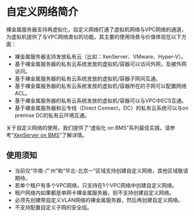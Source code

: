 # 自定义网络简介<a name="bms_01_0080"></a>

裸金属服务器支持再虚拟化，自定义网络打通了虚拟机网络与VPC网络的通道，为虚拟机提供了与VPC网络类似的功能。其主要的使用场景与价值体现在以下方面：

-   裸金属服务器支持发放私有云（比如：XenServer、VMware、Hyper-V）。
-   基于裸金属服务器的私有云系统发放的虚拟机/容器可以访问外网，及被外网访问。
-   基于裸金属服务器的私有云系统发放的虚拟机/容器子网间互通。
-   基于裸金属服务器的私有云系统发放的虚拟机/容器所在的子网可以配置网络ACL。
-   基于裸金属服务器的私有云系统发放的虚拟机/容器可以与VPC中ECS互通。
-   基于裸金属服务器和云专线（Direct Connect，DC）的私有云系统可以与on premise DC的私有云环境互通。

关于自定义网络的使用，我们提供了“虚拟化 on BMS”系列最佳实践，请参考“[XenServer on BMS](https://support.huaweicloud.com/bestpractice-bms/zh-cn_topic_0130081152.html)”了解详情。

## 使用须知<a name="section973732622210"></a>

-   当前仅“华南-广州”和“华北-北京一”区域支持创建自定义网络，其他区域敬请期待。
-   若单个租户有多个VPC网络，只支持在1个VPC网络中创建自定义网络。
-   租户网络内如果都是单网卡裸金属服务器，则不支持创建自定义网络。
-   必须先创建带自定义VLAN网络的裸金属服务器，然后再创建自定义网络。
-   不支持配置自定义子网的安全组。

